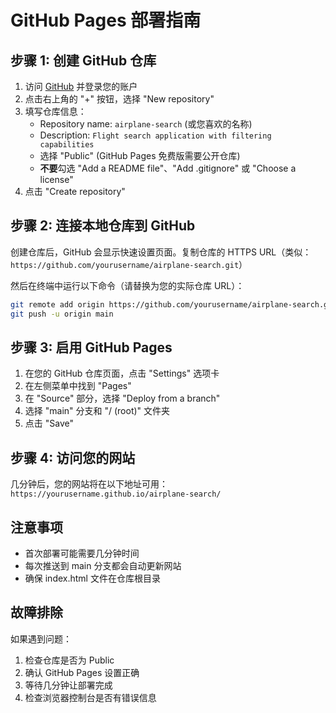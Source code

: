 # GitHub Pages 部署指南

## 步骤 1: 创建 GitHub 仓库

1. 访问 [GitHub](https://github.com) 并登录您的账户
2. 点击右上角的 "+" 按钮，选择 "New repository"
3. 填写仓库信息：
   - Repository name: `airplane-search` (或您喜欢的名称)
   - Description: `Flight search application with filtering capabilities`
   - 选择 "Public" (GitHub Pages 免费版需要公开仓库)
   - **不要**勾选 "Add a README file"、"Add .gitignore" 或 "Choose a license"
4. 点击 "Create repository"

## 步骤 2: 连接本地仓库到 GitHub

创建仓库后，GitHub 会显示快速设置页面。复制仓库的 HTTPS URL（类似：`https://github.com/yourusername/airplane-search.git`）

然后在终端中运行以下命令（请替换为您的实际仓库 URL）：

```bash
git remote add origin https://github.com/yourusername/airplane-search.git
git push -u origin main
```

## 步骤 3: 启用 GitHub Pages

1. 在您的 GitHub 仓库页面，点击 "Settings" 选项卡
2. 在左侧菜单中找到 "Pages"
3. 在 "Source" 部分，选择 "Deploy from a branch"
4. 选择 "main" 分支和 "/ (root)" 文件夹
5. 点击 "Save"

## 步骤 4: 访问您的网站

几分钟后，您的网站将在以下地址可用：
`https://yourusername.github.io/airplane-search/`

## 注意事项

- 首次部署可能需要几分钟时间
- 每次推送到 main 分支都会自动更新网站
- 确保 index.html 文件在仓库根目录

## 故障排除

如果遇到问题：

1. 检查仓库是否为 Public
2. 确认 GitHub Pages 设置正确
3. 等待几分钟让部署完成
4. 检查浏览器控制台是否有错误信息
